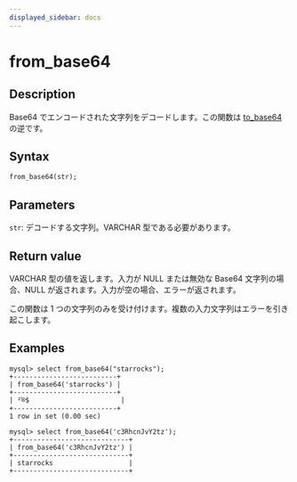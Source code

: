 ```yaml
---
displayed_sidebar: docs
---
```


# from_base64

## Description

Base64 でエンコードされた文字列をデコードします。この関数は [to_base64](to_base64.md) の逆です。

## Syntax

```Haskell
from_base64(str);
```

## Parameters

`str`: デコードする文字列。VARCHAR 型である必要があります。

## Return value

VARCHAR 型の値を返します。入力が NULL または無効な Base64 文字列の場合、NULL が返されます。入力が空の場合、エラーが返されます。

この関数は 1 つの文字列のみを受け付けます。複数の入力文字列はエラーを引き起こします。

## Examples

```Plain Text
mysql> select from_base64("starrocks");
+--------------------------+
| from_base64('starrocks') |
+--------------------------+
| ²֫®$                       |
+--------------------------+
1 row in set (0.00 sec)

mysql> select from_base64('c3RhcnJvY2tz');
+-----------------------------+
| from_base64('c3RhcnJvY2tz') |
+-----------------------------+
| starrocks                   |
+-----------------------------+
```
